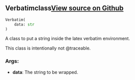 ## Verbatim<span class="tag">class</span><a class="sourcelink" href=https://github.com/fastestimator/fastestimator/blob/r1.1/fastestimator/util/latex_util.py/#L68-L78>View source on Github</a>
```python
Verbatim(
	data: str
)
```
A class to put a string inside the latex verbatim environment.

This class is intentionally not @traceable.


<h3>Args:</h3>


* **data**: The string to be wrapped.

